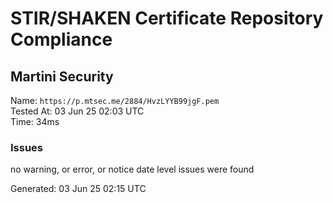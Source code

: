 # STIR/SHAKEN Certificate Repository Compliance

## Martini Security

Name: `https://p.mtsec.me/2884/HvzLYYB99jgF.pem`\
Tested At: 03 Jun 25 02:03 UTC\
Time: 34ms

### Issues

no warning, or error, or notice date level issues were found

Generated: 03 Jun 25 02:15 UTC